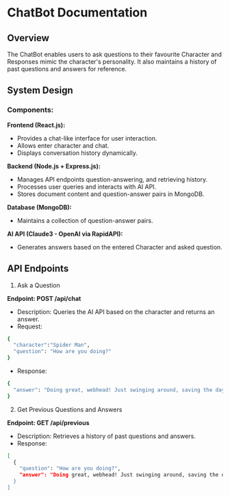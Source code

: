 # ChatBot Documentation

## Overview
The ChatBot enables users to ask questions to their favourite Character and Responses mimic the character's personality. It also maintains a history of past questions and answers for reference.

## System Design

### Components:

**Frontend (React.js):**
- Provides a chat-like interface for user interaction.
- Allows enter character and chat.
- Displays conversation history dynamically.

**Backend (Node.js + Express.js):**
- Manages API endpoints question-answering, and retrieving history.
- Processes user queries and interacts with AI API.
- Stores document content and question-answer pairs in MongoDB.

**Database (MongoDB):**
- Maintains a collection of question-answer pairs.

**AI API (Claude3 - OpenAI via RapidAPI):**
- Generates answers based on the entered Character and asked question.

## API Endpoints

1. Ask a Question

**Endpoint: POST /api/chat**
- Description: Queries the AI API based on the character and returns an answer.
- Request:
```bash
{
  "character":"Spider Man",
  "question": "How are you doing?"
}
```
- Response:
```bash
{
  "answer": "Doing great, webhead! Just swinging around, saving the day, and cracking a few jokes along the way. You know, the usual Spider-Man routine. How about you, hot shot? Anything exciting happening in your neck of the woods?"
}
```
2. Get Previous Questions and Answers

**Endpoint: GET /api/previous**
- Description: Retrieves a history of past questions and answers.
- Response:
```bash
[
  {
    "question": "How are you doing?",
    "answer": "Doing great, webhead! Just swinging around, saving the day, and cracking a few jokes along the way. You know, the usual Spider-Man routine. How about you, hot shot? Anything exciting happening in your neck of the woods?"
  }
]
```
